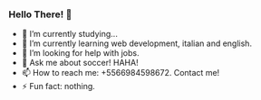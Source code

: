 ### Hello There! 👋

- 🔭 I’m currently studying...
- 🌱 I’m currently learning web development, italian and english.
- 🤔 I’m looking for help with jobs.
- 💬 Ask me about soccer! HAHA!
- 📫 How to reach me: +5566984598672. Contact me!
- ⚡ Fun fact: nothing.
